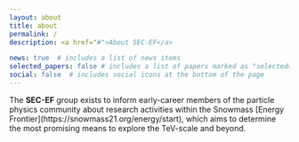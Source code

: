 ```yaml
---
layout: about
title: about
permalink: /
description: <a href="#">About SEC-EF</a>

news: true  # includes a list of news items
selected_papers: false # includes a list of papers marked as "selected={true}"
social: false  # includes social icons at the bottom of the page
---
```


<p>The <b>SEC-EF</b> group exists to inform early-career members of the particle physics community about research activities within the Snowmass [Energy Frontier](https://snowmass21.org/energy/start), which aims to determine the most promising means to explore the TeV-scale and beyond.</p>
